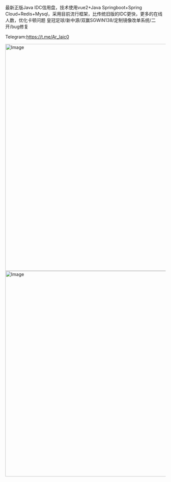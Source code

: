 最新正版Java IDC信用盘，技术使用vue2+Java Springboot+Spring Cloud+Redis+Mysql，采用目前流行框架，比传统旧版的IDC更快，更多的在线人数，优化卡顿问题
皇冠足球/新中源/双赢SGWIN138/定制镜像改单系统/二开/bug修复 

Telegram:https://t.me/Ar_laic0

<img width="1920" height="712" alt="Image" src="https://github.com/user-attachments/assets/ea13cfae-c24f-46ed-984a-c453ad79a135" />

<img width="1920" height="645" alt="Image" src="https://github.com/user-attachments/assets/26fc36f2-7639-4f1a-859e-379b1649345b" />
